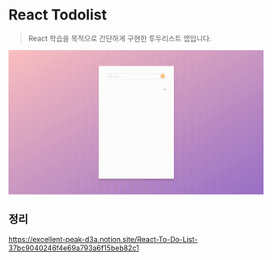 # React Todolist
> React 학습을 목적으로 간단하게 구현한 투두리스트 앱입니다.
<img src="./readme_source/react-todolist.gif" alt="preview">

## 정리
https://excellent-peak-d3a.notion.site/React-To-Do-List-37bc9040246f4e69a793a6f15beb82c1
